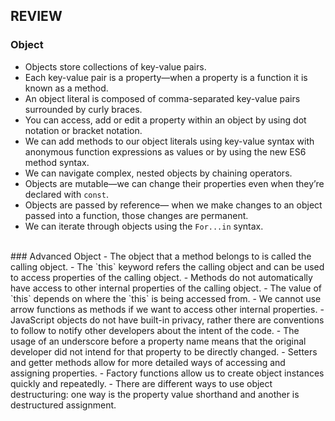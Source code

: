 ## REVIEW
### Object
- Objects store collections of key-value pairs.
- Each key-value pair is a property—when a property is a function it is known as a method.
- An object literal is composed of comma-separated key-value pairs surrounded by curly braces.
- You can access, add or edit a property within an object by using dot notation or bracket notation.
- We can add methods to our object literals using key-value syntax with anonymous function expressions as values or by using the new ES6 method syntax.
- We can navigate complex, nested objects by chaining operators.
- Objects are mutable—we can change their properties even when they’re declared with `const`.
- Objects are passed by reference— when we make changes to an object passed into a function, those changes are permanent.
- We can iterate through objects using the `For...in` syntax.

<br>
### Advanced Object
- The object that a method belongs to is called the calling object.
- The `this` keyword refers the calling object and can be used to access properties of the calling object.
- Methods do not automatically have access to other internal properties of the calling object.
- The value of `this` depends on where the `this` is being accessed from.
- We cannot use arrow functions as methods if we want to access other internal properties.
- JavaScript objects do not have built-in privacy, rather there are conventions to follow to notify other developers about the intent of the code.
- The usage of an underscore before a property name means that the original developer did not intend for that property to be directly changed.
- Setters and getter methods allow for more detailed ways of accessing and assigning properties.
- Factory functions allow us to create object instances quickly and repeatedly.
- There are different ways to use object destructuring: one way is the property value shorthand and another is destructured assignment.